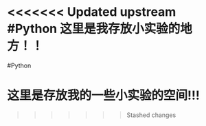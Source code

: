 <<<<<<< Updated upstream
#Python 这里是我存放小实验的地方！！
=======
#Python
#
#			这里是存放我的一些小实验的空间!!!
>>>>>>> Stashed changes

